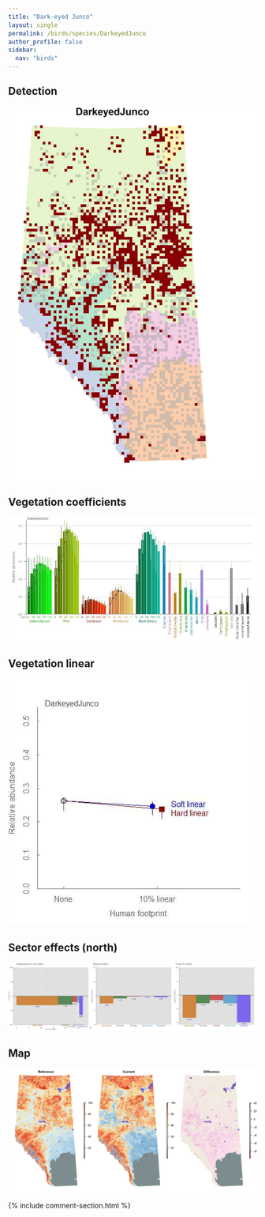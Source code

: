 ```yaml
---
title: "Dark-eyed Junco"
layout: single
permalink: /birds/species/DarkeyedJunco
author_profile: false
sidebar:
  nav: "birds"
---
```


<h2>Detection</h2>

![](/assets/images/birds/DarkeyedJunco/det.jpg)

<h2>Vegetation coefficients</h2>

![](/assets/images/birds/DarkeyedJunco/veghf.jpg)

<h2>Vegetation linear</h2>

![](/assets/images/birds/DarkeyedJunco/lin-north.jpg)

<h2>Sector effects (north)</h2>

![](/assets/images/birds/DarkeyedJunco/sector-north.jpg)

<h2>Map</h2>

![](/assets/images/birds/DarkeyedJunco/map.jpg)

{% include comment-section.html %}
